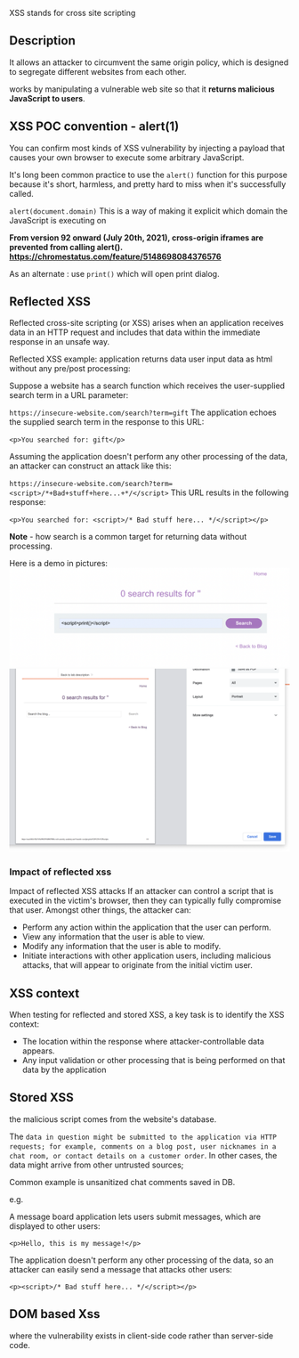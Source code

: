 XSS stands for cross site scripting

## Description

It allows an attacker to circumvent the same origin policy, which is designed to segregate different websites from each other.

works by manipulating a vulnerable web site so that it **returns malicious JavaScript to users**.

## XSS POC convention - alert(1)

You can confirm most kinds of XSS vulnerability by injecting a payload that causes your own browser to execute some arbitrary JavaScript. 

It's long been common practice to use the `alert()` function for this purpose because it's short, harmless, and pretty hard to miss when it's successfully called.

`alert(document.domain)` This is a way of making it explicit which domain the JavaScript is executing on

**From version 92 onward (July 20th, 2021), cross-origin iframes are prevented from calling alert(). https://chromestatus.com/feature/5148698084376576**

As an alternate : use `print()` which will open print dialog.

## Reflected XSS

Reflected cross-site scripting (or XSS) arises when an application receives data in an HTTP request and includes that data within the immediate response in an unsafe way.

Reflected XSS example:
application returns data user input data as html without any pre/post processing:

Suppose a website has a search function which receives the user-supplied search term in a URL parameter:

`https://insecure-website.com/search?term=gift`
The application echoes the supplied search term in the response to this URL:

`<p>You searched for: gift</p>`


Assuming the application doesn't perform any other processing of the data, an attacker can construct an attack like this:

`https://insecure-website.com/search?term=<script>/*+Bad+stuff+here...+*/</script>`
This URL results in the following response:

`<p>You searched for: <script>/* Bad stuff here... */</script></p>` 

**Note** - how search is a common target for returning data without processing.

Here is a demo in pictures:
![reflected xss step 1](images/reflectedxss1.png)
![reflected xss step 2](images/reflectedxss2.png)

### Impact of reflected xss

Impact of reflected XSS attacks
If an attacker can control a script that is executed in the victim's browser, then they can typically fully compromise that user. Amongst other things, the attacker can:

* Perform any action within the application that the user can perform.
* View any information that the user is able to view.
* Modify any information that the user is able to modify.
* Initiate interactions with other application users, including malicious attacks, that will appear to originate from the initial victim user.

## XSS context

When testing for reflected and stored XSS, a key task is to identify the XSS context:

* The location within the response where attacker-controllable data appears.
* Any input validation or other processing that is being performed on that data by the application



## Stored XSS

the malicious script comes from the website's database.

The `data in question might be submitted to the application via HTTP requests; for example, comments on a blog post, user nicknames in a chat room, or contact details on a customer order`. In other cases, the data might arrive from other untrusted sources; 

Common example is unsanitized chat comments saved in DB.

e.g.

A message board application lets users submit messages, which are displayed to other users:
```
<p>Hello, this is my message!</p>
```
The application doesn't perform any other processing of the data, so an attacker can easily send a message that attacks other users:
```
<p><script>/* Bad stuff here... */</script></p>
```

## DOM based Xss

where the vulnerability exists in client-side code rather than server-side code.

